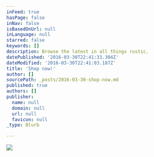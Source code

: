 ```yaml
---
inFeed: true
hasPage: false
inNav: false
isBasedOnUrl: null
inLanguage: null
starred: false
keywords: []
description: Browse the latest in all things rustic.
datePublished: '2016-03-30T22:41:33.304Z'
dateModified: '2016-03-30T22:41:03.187Z'
title: 'Shop now!'
author: []
sourcePath: _posts/2016-03-30-shop-now.md
published: true
authors: []
publisher:
  name: null
  domain: null
  url: null
  favicon: null
_type: Blurb

---
```

![](https://the-grid-user-content.s3-us-west-2.amazonaws.com/4882414d-e504-45cd-89a3-37175d2bdac9.jpg)
